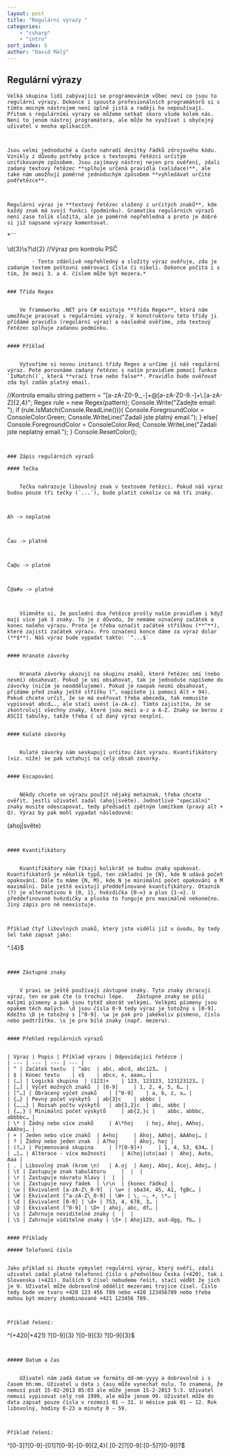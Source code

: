 ```yaml
---
layout: post
title: "Regulární výrazy "
categories:
    - "csharp"
    - "intro"
sort_index: 5
author: "David Malý"
--- 
```



##   Regulární výrazy


    Velká skupina lidí zabývající se programováním vůbec neví co jsou to    regulární výrazy. Dokonce i spousta profesionálních programátorů si s tímto mocným nástrojem není úplně jistá a raději ho nepoužívají. Přitom s regulárními výrazy se můžeme setkat skoro všude kolem nás. Není to jenom nástroj programátora, ale může ho využívat i obyčejný uživatel v mnoha aplikacích.



    Jsou velmi jednoduché a často nahradí desítky řádků zdrojového kódu. Vznikly z důvodu potřeby práce s textovými řetězci určitým unifikovaným způsobem. Jsou zajímavý nástroj nejen pro ověření, zdali zadaný textový řetězec **splňuje určená pravidla (validace)**, ale také nám umožňují poměrně jednoduchým způsobem **vyhledávat určité podřetězce**.



    Regulární výraz je **textový řetězec složený z určitých znaků**, kde každý znak má svojí funkci (podmínku). Gramatika regulárních výrazů není zase tolik složitá, ale je poměrně nepřehledná a proto je dobré si již napsané výrazy komentovat.



*```

\d{3}\s?\d{2} //Výraz pro kontrolu PSČ

```
        - Tento zdánlivě nepřehledný a složitý výraz ověřuje, zda je zadaným textem poštovní směrovací číslo či nikoli. Dokonce počítá i s tím, že mezi 3. a 4. číslem může být mezera.*


### Třída Regex


    Ve frameworku .NET pro C# existuje **třída Regex**, která nám umožňuje pracovat s regulárními výrazy. V konstruktoru této třídy ji přídámé pravidlo (regulární výraz) a následně ověříme, zda textový řetězec splňuje zadanou podmínku.


#### Příklad


    Vytvoříme si novou instanci třídy Regex a určíme jí náš regulární výraz. Poté porovnáme zadaný řetězec s naším pravidlem pomocí funkce `IsMatch()`, která **vrací true nebo false**. Pravidlo bude ověřovat zda byl zadán platný email.
```

//Kontrola emailu
string pattern = "[a-zA-Z0-9._-]+@[a-zA-Z0-9.-]+\\.[a-zA-Z]{2,4}";
Regex rule = new Regex(pattern);
Console.Write("Zadejte email: ");
if (rule.IsMatch(Console.ReadLine())){
    Console.ForegroundColor = ConsoleColor.Green;
    Console.WriteLine("Zadali jste platný email.");
}
else{
    Console.ForegroundColor = ConsoleColor.Red;
    Console.WriteLine("Zadali jste neplatný email.");
}
Console.ResetColor();

```


### Zápis regulárních výrazů

#### Tečka


    Tečka nahrazuje libovolný znak v textovém řetězci. Pokud náš výraz budou pouze tři tečky (`...`), bude platit cokoliv co má tři znaky.



Ah -> neplatné



Čau -> platné



Ča@u -> platné



Č@a#u -> platné



    Všimněte si, že poslední dva řetězce prošly naším pravidlem i když mají více jak 3 znaky. To je z důvodu, že nemáme označený začátek a konec našeho výrazu. Proto je třeba označit začátek stříškou (**^**), které zajistí začátek výrazu. Pro označení konce dáme za výraz dolar (**$**). Náš výraz bude vypadat takto: `^...$`


#### Hranaté závorky


    Hranaté závorky ukazují na skupinu znaků, které řetězec smí (nebo nesmí) obsahovat. Pokud je smí obsahovat, tak je jednoduše napíšeme do závorky (ničím je neoddělujeme). Pokud je naopak nesmí obsahovat, přidáme před znaky ještě stříšku (^, napíšete ji pomocí Alt + 94). Pokud chcete určit, že se má ověřovat třeba abeceda, tak nemusíte vypisovat abcd…., ale stačí uvést [a-zA-z]. Tímto zajistíte, že se zkontrolují všechny znaky, které jsou mezi a-z a A-Z. Znaky se berou z ASCII tabulky, takže třeba č už daný výraz nesplní.


#### Kulaté závorky


    Kulaté závorky nám seskupují určitou část výrazu. Kvantifikátory (viz. níže) se pak vztahují na celý obsah závorky.


#### Escapování


    Někdy chcete ve výrazu použít nějaký metaznak, třeba chcete ověřit, jestli uživatel zadal (ahoj|světe). Jednotlivé "speciální" znaky musíte odescapovat, tedy předsadit zpětným lomítkem (pravý alt + Q). Výraz by pak mohl vypadat následovně:
```

\(ahoj\|světe\)

```


#### Kvantifikátory


    Kvantifikátory nám říkají kolikrát se budou znaky opakovat. Kvantifikátorů je několik typů, ten základní je {N}, kde N udává počet opakování. Dále tu máme {N, M}, kde N je minimální počet opakování a M maximální. Dále ještě existují předdefinované kvantifikátory. Otazník (?) je alternativou k {0, 1}, hvězdička {0-∞} a plus {1-∞}. U předdefinované hvězdičky a pluska to funguje pro maximálně nekonečno. Jiný zápis pro ně neexistuje.



Příklad čtyř libovlných znaků, který jste viděli již v úvodu, by tedy šel také zapsat jako:
```

^.{4}$

```


#### Zástupné znaky


    V praxi se ještě používají zástupné znaky. Tyto znaky zkracují výraz, ten se pak čte (o trochu) lépe.    Zástupné znaky se píší malými písmeny a pak jsou tytéž akorát velkými. Velkými písmeny jsou opakem těch malých. \d jsou čísla 0-9 tedy výraz je totožný s [0-9]. Kdežto \D je totožný s [^0-9]. \w je pak pro jakékoliv písmeno, číslo nebo podtržítko. \s je pro bílé znaky (např. mezeru).


#### Přehled regulárních výrazů


| Výraz | Popis | Příklad výrazu | Odpovídající řetězce |
| --- | --- | --- | --- |
| ^ | Začátek textu	 | ^abc	 | abc, abcd, abc123…  |
| $ | Konec textu	 | x$	 | abcx, x, aaax… |
| (…) | Logická skupina	 | (123)+	 | 123, 123123, 123123123… |
| […] | Výčet možných znaků	 | [0-9]	 | 1, 2, 4, 5, 6… |
| [^…] | Obrácený výčet znaků	 | [^0-9]	 | a, b, z, x… |
| {…} | Pevný počet výskytů	 | ab{3}c	 | abbbc |
| {…,…} | Rozsah počtu výskytů	 | ab{1,2}c	 | abc, abbc |
| {…,} | Minimální počet výskytů	 | ab{2,}c | 	abbc, abbbc, abbbbc… |
| \* | Žádný nebo více znaků	 | A\*hoj	 | hoj, Ahoj, AAhoj, AAAhoj… |
| + | Jeden nebo více znaků	 | A+hoj	 | Ahoj, AAhoj, AAAhoj… |
| ? | Žádný nebo jeden znak	 | A?hoj	 | Ahoj, hoj |
| (?…) | Pojmenovaná skupina	 | (?[0-9]+)	 | 1, 4, 53, 634… |
| …|… | Alterace - více možností	 | A(hoj|uto|aa) | 	Ahoj, Auto, Aaa |
| . | Libovolný znak (krom \n)	 | A.oj	 | Aaoj, Aboj, Acoj, Adoj… |
| \t | Zastupuje znak tabulátoru	 |  |  |
| \r | Zastupuje návratu hlavy |  |  |
| \n | Zastupuje nový řádek	 | \r\n	 | {konec řádku} |
| \w | Ekvivalent [a-zA-Z\_0-9]	 | \w+ | sba34, 45, A1, fgBc… |
| \W | Ekvivalent [^a-zA-Z\_0-9] | \W+ | \, –, +, \*… |
| \d | Ekvivalent [0-9] | \d+ | 753, 4, 678, 3… |
| \D | Ekvivalent [^0-9] | \D+ | ahoj, abc, df… |
| \s | Zahrnuje neviditelné znaky |  |  |
| \S | Zahrnuje viditelné znaky | \S+ | Ahoj123, asd-dgg, fb… |


#### Příklady

##### Telefonní číslo


Jako příklad si zkuste vymyslet regulérní výraz, který ověří, zdali uživatel zadal platné telefonní číslo s předvolbou Česka (+420), tak i Slovenska (+421). Dalších 9 čísel nebudeme řešit, stačí věďět že jich je 9. Uživatel může dobrovolně oddělit mezerami trojice čísel. Číslo tedy bude ve tvaru +420 123 456 789 nebo +420 123456789 nebo třeba mohou být mezery zkombinované +421 123456 789.



Příklad řešení:
```

^(\+420|\+421) ?[0-9]{3} ?[0-9]{3} ?[0-9]{3}$

```


##### Datum a čas


    Uživatel nám zadá datum ve formátu dd-mm-yyyy a dobrovolně i s časem hh:mm. Uživatel u data i času může vynechat nulu. To znamená, že nemusí psát 15-02-2013 05:03 ale může jenom 15-2-2013 5:3. Uživatel nemusí vypisovat celý rok 1999, ale může jenom 99. Uživatel může do data zapsat pouze čísla v rozmezí 01 – 31. U měsíce pak 01 – 12. Rok libovolný, hodiny 0-23 a minuty 0 – 59.



Příklad řešení:
```

^[0-3]?[0-9]-[01]?[0-9]-[0-9]{2,4}( [0-2]?[0-9]:[0-5]?[0-9])?$

```

